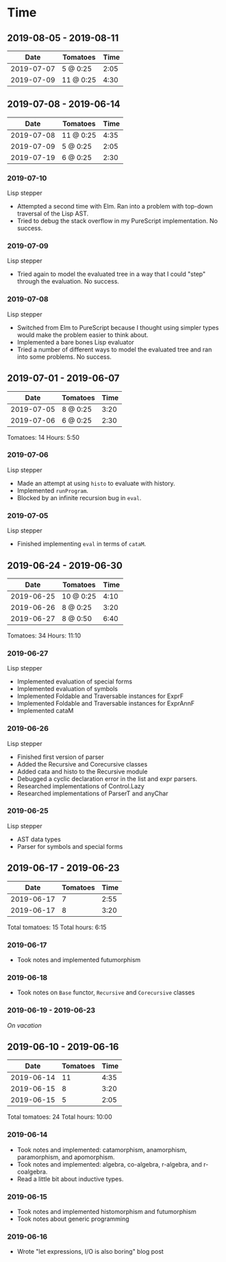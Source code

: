 # Time

## 2019-08-05 - 2019-08-11

| Date       | Tomatoes  | Time |
|------------|-----------|------|
| 2019-07-07 |  5 @ 0:25 | 2:05 | 
| 2019-07-09 | 11 @ 0:25 | 4:30 | 


## 2019-07-08 - 2019-06-14

| Date       | Tomatoes  | Time |
|------------|-----------|------|
| 2019-07-08 | 11 @ 0:25 | 4:35 | 
| 2019-07-09 |  5 @ 0:25 | 2:05 | 
| 2019-07-19 |  6 @ 0:25 | 2:30 | 

### 2019-07-10

Lisp stepper

- Attempted a second time with Elm. Ran into a problem with top-down traversal
  of the Lisp AST.
- Tried to debug the stack overflow in my PureScript implementation. No success.

### 2019-07-09

Lisp stepper

- Tried again to model the evaluated tree in a way that I could "step" through
  the evaluation. No success.

### 2019-07-08

Lisp stepper

- Switched from Elm to PureScript because I thought using simpler types would 
  make the problem easier to think about.
- Implemented a bare bones Lisp evaluator
- Tried a number of different ways to model the evaluated tree and ran into some
  problems. No success.

## 2019-07-01 - 2019-06-07

| Date       | Tomatoes  | Time |
|------------|-----------|------|
| 2019-07-05 |  8 @ 0:25 | 3:20 | 
| 2019-07-06 |  6 @ 0:25 | 2:30 | 

Tomatoes: 14
Hours: 5:50

### 2019-07-06

Lisp stepper

- Made an attempt at using `histo` to evaluate with history.
- Implemented `runProgram`.
- Blocked by an infinite recursion bug in `eval`.

### 2019-07-05

Lisp stepper

- Finished implementing `eval` in terms of `cataM`.

## 2019-06-24 - 2019-06-30

| Date       | Tomatoes  | Time |
|------------|-----------|------|
| 2019-06-25 | 10 @ 0:25 | 4:10 | 
| 2019-06-26 |  8 @ 0:25 | 3:20 | 
| 2019-06-27 |  8 @ 0:50 | 6:40 | 

Tomatoes: 34
Hours: 11:10

### 2019-06-27

Lisp stepper

- Implemented evaluation of special forms
- Implemented evaluation of symbols
- Implemented Foldable and Traversable instances for ExprF
- Implemented Foldable and Traversable instances for ExprAnnF
- Implemented cataM

### 2019-06-26

Lisp stepper

- Finished first version of parser
- Added the Recursive and Corecursive classes
- Added cata and histo to the Recursive module
- Debugged a cyclic declaration error in the list and expr parsers. 
- Researched implementations of Control.Lazy
- Researched implementations of ParserT and anyChar

### 2019-06-25

Lisp stepper

- AST data types
- Parser for symbols and special forms 

## 2019-06-17 - 2019-06-23

| Date | Tomatoes | Time |
|------|----------|------|
| 2019-06-17 | 7 | 2:55 | 
| 2019-06-17 | 8 | 3:20 | 

Total tomatoes: 15
Total hours: 6:15

### 2019-06-17

- Took notes and implemented futumorphism

### 2019-06-18

- Took notes on `Base` functor, `Recursive` and `Corecursive` classes

### 2019-06-19 - 2019-06-23 

_On vacation_

## 2019-06-10 - 2019-06-16

| Date | Tomatoes | Time |
|------|----------|------|
| 2019-06-14 | 11 | 4:35 | 
| 2019-06-15 |  8 | 3:20 | 
| 2019-06-15 |  5 | 2:05 | 

Total tomatoes: 24 
Total hours: 10:00

### 2019-06-14

- Took notes and implemented: catamorphism, anamorphism, paramorphism, and 
  apomorphism.
- Took notes and implemented: algebra, co-algebra, r-algebra, and r-coalgebra.
- Read a little bit about inductive types.

### 2019-06-15

- Took notes and implemented histomorphism and futumorphism
- Took notes about generic programming

### 2019-06-16

- Wrote "let expressions, I/O is also boring" blog post
